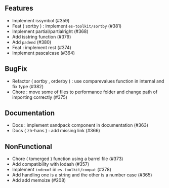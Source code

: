
## Features

- Implement issymbol (#359)
- Feat ( sortby ) : implement ` es-toolkit/sortby ` (#381)
- Implement partial/partialright (#368)
- Add isstring function (#379)
- Add ` padend ` (#380)
- Feat : implement rest (#374)
- Implement pascalcase (#364)

## BugFix

- Refactor ( sortby , orderby ) : use comparevalues function in internal and fix type (#382)
- Chore : move some of files to performance folder and change path of importing correctly (#375)

## Documentation

- Docs : implement sandpack component in documentation (#363)
- Docs ( zh-hans ) : add missing link (#366)

## NonFunctional

- Chore ( tomerged ) function using a barrel file (#373)
- Add compatibility with lodash (#357)
- Implement ` indexof ` in ` es-toolkit/compat ` (#378)
- Add handling one is a string and the other is a number case (#365)
- Add add memoize (#208)

